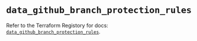 # `data_github_branch_protection_rules`

Refer to the Terraform Registory for docs: [`data_github_branch_protection_rules`](https://registry.terraform.io/providers/integrations/github/5.42.0/docs/data-sources/branch_protection_rules).
